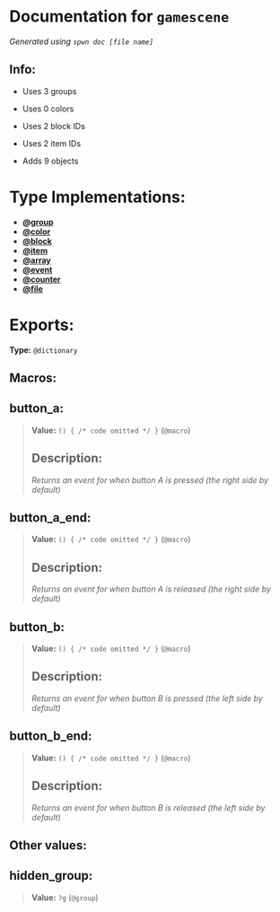 # Documentation for `gamescene` 
_Generated using `spwn doc [file name]`_
## Info:

- Uses 3 groups
- Uses 0 colors
- Uses 2 block IDs
- Uses 2 item IDs

- Adds 9 objects
# Type Implementations:
- [**@group**](gamescene-docs/group.md)
- [**@color**](gamescene-docs/color.md)
- [**@block**](gamescene-docs/block.md)
- [**@item**](gamescene-docs/item.md)
- [**@array**](gamescene-docs/array.md)
- [**@event**](gamescene-docs/event.md)
- [**@counter**](gamescene-docs/counter.md)
- [**@file**](gamescene-docs/file.md)
# Exports:
 **Type:** `@dictionary` 



## Macros:


## **button\_a**:

> **Value:** `() { /* code omitted */ }` (`@macro`) 
>
>## Description: 
> _Returns an event for when button A is pressed (the right side by default)_
>
>  
>

## **button\_a\_end**:

> **Value:** `() { /* code omitted */ }` (`@macro`) 
>
>## Description: 
> _Returns an event for when button A is released (the right side by default)_
>
>  
>

## **button\_b**:

> **Value:** `() { /* code omitted */ }` (`@macro`) 
>
>## Description: 
> _Returns an event for when button B is pressed (the left side by default)_
>
>  
>

## **button\_b\_end**:

> **Value:** `() { /* code omitted */ }` (`@macro`) 
>
>## Description: 
> _Returns an event for when button B is released (the left side by default)_
>
>  
>
## Other values:


## **hidden\_group**:

> **Value:** `?g` (`@group`) 
>
>
>  
>

  